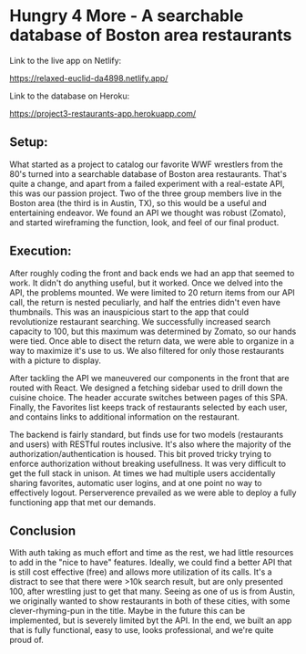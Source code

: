 # Hungry 4 More - A searchable database of Boston area restaurants

Link to the live app on Netlify:

https://relaxed-euclid-da4898.netlify.app/

Link to the database on Heroku:

https://project3-restaurants-app.herokuapp.com/


## Setup:
What started as a project to catalog our favorite WWF wrestlers from the 80's turned into a searchable database of Boston area restaurants. That's quite a change, and apart from a failed experiment with a real-estate API, this was our passion project. Two of the three group members live in the Boston area (the third is in Austin, TX), so this would be a useful and entertaining endeavor. We found an API we thought was robust (Zomato), and started wireframing the function, look, and feel of our final product.  
  
## Execution:
After roughly coding the front and back ends we had an app that seemed to work. It didn't do anything useful, but it worked. Once we delved into the API, the problems mounted. We were limited to 20 return items from our API call, the return is nested peculiarly, and half the entries didn't even have thumbnails. This was an inauspicious start to the app that could revolutionize restaurant searching. We successfully increased search capacity to 100, but this maximum was determined by Zomato, so our hands were tied. Once able to disect the return data, we were able to organize in a way to maximize it's use to us. We also filtered for only those restaurants with a picture to display. 

After tackling the API we maneuvered our components in the front that are routed with React. We designed a fetching sidebar used to drill down the cuisine choice. The header accurate switches between pages of this SPA. Finally, the Favorites list keeps track of restaurants selected by each user, and contains links to additional information on the restaurant. 

The backend is fairly standard, but finds use for two models (restaurants and users) with RESTful routes inclusive. It's also where the majority of the authorization/authentication is housed. This bit proved tricky trying to enforce authorization without breaking usefullness. It was very difficult to get the full stack in unison. At times we had multiple users accidentally sharing favorites, automatic user logins, and at one point no way to effectively logout. Perserverence prevailed as we were able to deploy a fully functioning app that met our demands. 
  
## Conclusion
With auth taking as much effort and time as the rest, we had little resources to add in the "nice to have" features. Ideally, we could find a better API that is still cost effective (free) and allows more utilization of its calls. It's a distract to see that there were >10k search result, but are only presented 100, after wrestling just to get that many. Seeing as one of us is from Austin, we originally wanted to show restaurants in both of these cities, with some clever-rhyming-pun in the title. Maybe in the future this can be implemented, but is severely limited byt the API. In the end, we built an app that is fully functional, easy to use, looks professional, and we're quite proud of. 
